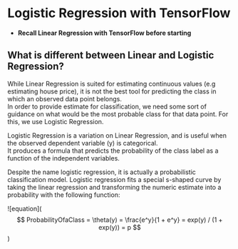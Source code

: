 # Logistic Regression with TensorFlow

- **Recall Linear Regression with TensorFlow before starting**

## What is different between Linear and Logistic Regression?
While Linear Regression is suited for estimating continuous values (e.g estimating house price), it is not the best tool for predicting the class in which an observed data point belongs.  
In order to provide estimate for classification, we need some sort of guidance on what would be the most probable class for that data point. For this, we use Logistic Regression.    

Logistic Regression is a variation on Linear Regression, and is useful when the observed dependent variable (y) is categorical.  
It produces a formula that predicts the probability of the class label as a function of the independent variables.  

Despite the name logistic regression, it is actually a probabilistic classification model. Logistic regression fits a special s-shaped curve by taking the linear regression and transforming the numeric estimate into a probability with the following function:

![equation]($$
ProbabilityOfaClass = \theta(y) = \frac{e^y}{1 + e^y} = exp(y) / (1 + exp(y)) = p 
$$)